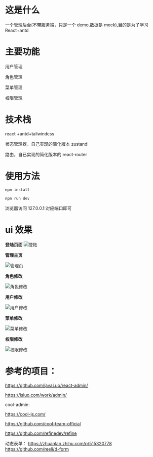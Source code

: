 # 这是什么

一个管理后台(不带服务端，只是一个 demo,数据是 mock),目的是为了学习 React+antd

# 主要功能

用户管理

角色管理

菜单管理

权限管理

# 技术栈

react +antd+tailwindcss

状态管理器，自己实现的简化版本 zustand

路由，自已实现的简化版本的 react-router

# 使用方法

```
npm install

npm run dev
```

浏览器访问 127.0.0.1:对应端口即可

# ui 效果

**登陆页面**
![登陆](/doc/img/login.png)

**管理主页**

![管理页](/doc/img/home.png)

**角色修改**

![角色修改](/doc/img/change_role.png)

**用户修改**

![用户修改](/doc/img/change_user.png)

**菜单修改**

![菜单修改](/doc/img/menu_change.png)

**权限修改**

![权限修改](/doc/img/power_change.png)

# 参考的项目：

https://github.com/javaLuo/react-admin/

https://isluo.com/work/admin/

cool-admin:

https://cool-js.com/

https://github.com/cool-team-official

https://github.com/refinedev/refine

动态表单：
https://zhuanlan.zhihu.com/p/515320778
https://github.com/reeli/d-form
